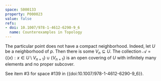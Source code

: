 ```yaml
---
space: S000133
property: P000023
value: false
refs:
- doi: 10.1007/978-1-4612-6290-9_6
  name: Counterexamples in Topology
---
```


The particular point does not have a compact neighborhood.  Indeed, let $U$ be a neighborhood of $p$.  Then there is  some $V_n\subseteq U$.  The collection $\mathcal{A} = \{\{x\}: x\in U\setminus V_{n+1}\}\cup \{V_{n+1}\}$ is an open covering of $U$ with infinitely many elements and no proper subcover.

See item #3 for space #139 in {{doi:10.1007/978-1-4612-6290-9_6}}.
